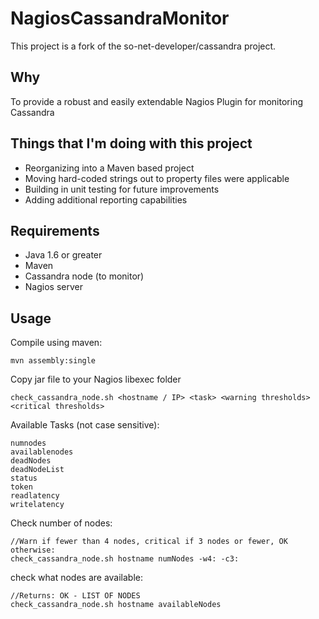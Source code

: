 NagiosCassandraMonitor
======================

This project is a fork of the so-net-developer/cassandra project. 

Why
---

To provide a robust and easily extendable Nagios Plugin for monitoring Cassandra

Things that I'm doing with this project
---------------------------------------

 * Reorganizing into a Maven based project
 * Moving hard-coded strings out to property files were applicable
 * Building in unit testing for future improvements
 * Adding additional reporting capabilities
 
	
Requirements
------------

 * Java 1.6 or greater
 * Maven
 * Cassandra node (to monitor)
 * Nagios server
 
 Usage
 -----
 
 Compile using maven:
 
 	mvn assembly:single
 	
 Copy jar file to your Nagios libexec folder
 
 	check_cassandra_node.sh <hostname / IP> <task> <warning thresholds> <critical thresholds>
 
 Available Tasks (not case sensitive):
 
 	numnodes
	availablenodes
	deadNodes
	deadNodeList
	status
	token
	readlatency
	writelatency
	
Check number of nodes:

	//Warn if fewer than 4 nodes, critical if 3 nodes or fewer, OK otherwise:
	check_cassandra_node.sh hostname numNodes -w4: -c3:
	
check what nodes are available:
	
	//Returns: OK - LIST OF NODES
	check_cassandra_node.sh hostname availableNodes
